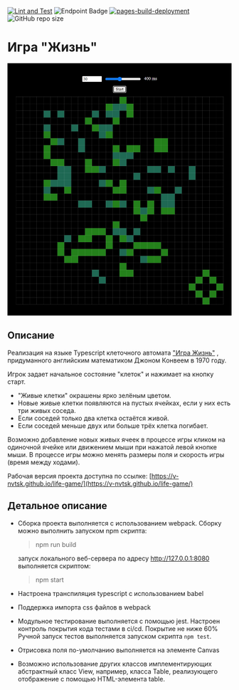 [![Lint and Test](https://github.com/v-nvtsk/otus-jsbasic-dz24-life/actions/workflows/lint-test.yaml/badge.svg)](https://github.com/v-nvtsk/otus-jsbasic-dz24-life/actions/workflows/lint-test.yaml) ![Endpoint Badge](https://img.shields.io/endpoint?url=https%3A%2F%2Fgist.githubusercontent.com%2Fv-nvtsk%2Ff9b687636482339cabd6a8c4b369f3eb%2Fraw%2F6d10b8af87097de7c5f9c876931dd8beba01f3c1%2Fotus-jsbasic-dz24-life-junit-tests.json) [![pages-build-deployment](https://github.com/v-nvtsk/otus-jsbasic-dz24-life/actions/workflows/pages/pages-build-deployment/badge.svg?branch=gh-pages)](https://github.com/v-nvtsk/otus-jsbasic-dz24-life/actions/workflows/pages/pages-build-deployment) ![GitHub repo size](https://img.shields.io/github/repo-size/v-nvtsk/otus-jsbasic-dz24-life)

# Игра "Жизнь"

<center> <img src="./docs/app-img.png" width="600" /> </center>

## Описание

Реализация на языке Typescript клеточного автомата ["Игра Жизнь"](https://ru.wikipedia.org/wiki/Игра_«Жизнь») , придуманного английским математиком Джоном Конвеем в 1970 году.

Игрок задает начальное состояние "клеток" и нажимает на кнопку старт.

- "Живые клетки" окрашены ярко зелёным цветом.
- Новые живые клетки появляются на пустых ячейках, если у них есть три живых соседа.
- Если соседей только два клетка остаётся живой.
- Если соседей меньше двух или больше трёх клетка погибает.

Возможно добавление новых живых ячеек в процессе игры кликом на одиночной ячейке или движением мыши при нажатой левой кнопке мыши.
В процессе игры можно менять размеры поля и скорость игры (время между ходами).

Рабочая версия проекта доступна по ссылке: [https://v-nvtsk.github.io/life-game/](https://v-nvtsk.github.io/life-game/)

## Детальное описание

- Сборка проекта выполняется с использованием webpack. Сборку можно выполнить запуском npm скрипта:

  > npm run build

  запуск локального веб-сервера по адресу http://127.0.0.1:8080 выполняется скриптом:

  > npm start

- Настроена транспиляция typescript с использованием babel
- Поддержка импорта css файлов в webpack
- Модульное тестирование выполняется с помощью jest.
  Настроен контроль покрытия кода тестами в ci/cd. Покрытие не ниже 60%
  Ручной запуск тестов выполняется запуском скрипта `npm test`.

- Отрисовка поля по-умолчанию выполняется на элементе Canvas
- Возможно использование других классов имплементирующих абстрактный класс View, например, класса Table, реализующего отображение с помощью HTML-элемента table.
